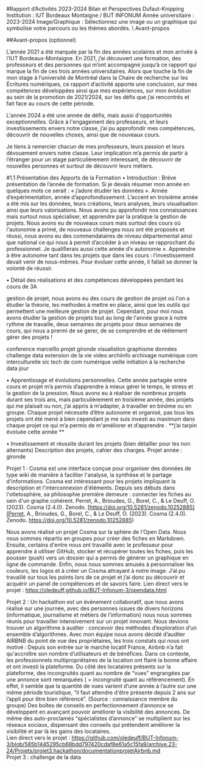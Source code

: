 #Rapport d’Activités 2023-2024
Bilan et Perspectives 
Dufaut-Knipping
Institution : IUT Bordeaux Montaigne / BUT INFONUM 
Année universitaire : 2023-2024
Image/Graphique : Sélectionnez une image ou un graphique qui symbolise votre parcours ou les thèmes abordés.
\\
Avant-propos 

##Avant-propos (optionnel)

L’année 2021 a été marquée par la fin des années scolaires et mon arrivée à l’IUT Bordeaux-Montaigne.
En 2021, j’ai découvert une formation, des professeurs et des personnes qui m’ont accompagné jusqu’à ce rapport qui marque la fin de ces trois années universitaires.
Alors que touche la fin de mon  stage à l’université de Montréal dans la Chaire de recherche sur les Écritures numériques, ce rapport d’activité apporte une conclusion, sur mes compétences développées ainsi que mes expériences, sur mon évolution au sein de la promotion de 2021/2024, sur les défis que j’ai rencontrés et fait face au cours de cette période.

L'année 2024 a été une année de défis, mais aussi d'opportunités exceptionnelles. 
Grâce à l'engagement des professeurs, et leurs investissements envers notre classe, j’ai pu  approfondir mes compétences, découvrir de nouvelles choses, ainsi que de nouveaux cours.



Je tiens à remercier chacun de mes professeurs, leurs passion et leurs dévouement envers notre classe. Leur implication m’a permis de partir à l’étranger pour un stage particulièrement interessant, de découvrir de nouvelles personnes et surtout de découvrir leurs  métiers.


#1.1 Présentation des Apports de la Formation
• Introduction : Brève présentation de l’année de formation.
Si je devais résumer mon année en quelques mots ce serait : « j’adore étudier les données ». 
Année d’expérimentation, année d’approfondissement. 
L’accent en troisième année a été mis sur les données, leurs créations, leurs analyses, leurs visualisation ainsi que leurs valorisations.
Nous avons pu approfondir nos connaissances mais surtout nous spécialiser, et apprendre par la pratique la gestion de projets. 
Nous avons eu de nouveaux cours mais surtout des cours où l'autonomie a primé, de nouveaux challenges nous ont été proposés et réussi, nous avons eu des commendataires de niveau départemental ainsi que national ce qui nous à permit d’accéder à un niveau se rapprochant du professionnel. 
Je qualifierais aussi cette année d’« autonomie ». Apprendre à être autonome tant dans les projets que dans les cours : l’investissement devait venir de nous-mêmes. Pour évoluer cette année, il fallait se donner la volonté de réussir.

• Détail des réalisations et des compétences développées pendant les cours de 3A
 
gestion de projet, nous avons eu des cours de gestion de projet où l'on a étudier la théorie, les methodes à mettre en place, ainsi que les outils qui permettent une meilleure gestion de projet. 
Cependant, pour moi nous avons étudier la gestion de projets tout au long de l'année grace à notre rythme de travaille, deux semaines de projets pour deux semaines de cours, qui nous a prermi de se gerer, de se comprendre et de réélement gérer des projets !


conference marcelllo
projet gironde
visualistion
graphisme
données	
challenge data
extension de la vie
video
archiinfo 
archivage numérique
com interculturelle
sic
tech de com numérique
veille
initiation à la recherche				
data jour

• Apprentissage et évolutions personnelles.
Cette année partagée entre cours et projet m’a permis d’apprendre à mieux gérer le temps, le stress et la gestion de la pression. Nous avons eu à réaliser de nombreux projets durant ses trois ans, mais particulièrement en troisième année, des projets qui me plaisait ou non, j’ai appris à m’adapter, à travailler en binôme ou en groupe. Chaque projet nécessite d’être autonome et organisé, pas tous les projets ont été mené à bien cependant je me suis investi au maximum dans chaque projet ce qui m’a permis de m'améliorer et d’apprendre .
**j’ai tarpin évoluée cette année **

• Investissement et réussite durant les projets (bien détailler pour les non alternants)
Description des projets, cahier des charges.
Projet année : gironde

Projet 1 : Cosma est une interface conçue pour organiser des données de type wiki de manière à faciliter l'analyse, la synthèse et le partage d'informations. Cosma est intéressant pour les projets impliquant la description et l'interconnexion d'éléments. Depuis ses débuts dans l'otletosphère, sa philosophie première demeure : connecter les fiches au sein d'un graphe cohérent. Perret, A., Brioudes, G., Borel, C., & Le Deuff, O. (2023). Cosma (2.4.0). Zenodo. [https://doi.org/10.5281/zenodo.10252885](Perret, A., Brioudes, G., Borel, C., & Le Deuff, O. (2023). Cosma (2.4.0). Zenodo. https://doi.org/10.5281/zenodo.10252885) 

Nous avons réalisé un projet Cosma sur la sphère de l'Open Data. Nous nous sommes répartis en groupes pour créer des fiches en Markdown. Ensuite, certains d'entre nous ont travaillé avec le professeur pour apprendre à utiliser GitHub, stocker et récupérer toutes les fiches, puis les pousser (push) vers un dossier qui a permis de générer un graphique en ligne de commande. Enfin, nous nous sommes amusés à personnaliser les couleurs, les logos et à créer un Cosma attrayant à notre image. J’ai pu travaillé sur tous les points lors de ce projet et j’ai donc pu découvrir et acquérir un panel de compétences et de savoirs faire. 
Lien direct vers le projet : https://oledeuff.github.io/BUT-Infonum-3/opendata.html 

Projet 2 : Un hackathon est un événement collaboratif, que nous avons réalisé sur une journée, avec des personnes issues de divers horizons (informatique, journalisme et métiers de l’information) nous nous sommes réunis pour travailler intensivement sur un projet innovant. 
Nous devions trouver un algorithme à auditer : concevoir des méthodes d’exploration d’un ensemble d’algorithmes. 
Avec mon équipe nous avons décidé d’auditer AIRBNB du point de vue des propriétaires, les trois constats qui nous ont motivé : 
Depuis son entrée sur le marché locatif France, Airbnb n’a fait qu'accroître son nombre d’utilisateurs et de bénéfices. Dans ce contexte, les professionnels multipropriétaires de la location ont flairé la bonne affaire et ont investi la plateforme. 
Du côté des locataires présents sur la plateforme, des incongruités quant au nombre de “vues” engrangées par une annonce sont remarquées ( = incongruité quant au référencement). En effet, il semble que la quantité de vues varient d’une année à l’autre sur une même période touristique, “il faut attendre d'être présente depuis 2 ans sur l’appli pour être bien référencé”. (Source : connaissance membre du groupe) 
Des boîtes de conseils en perfectionnement d’annonce se développent en avançant pouvoir améliorer la visibilité des annonces. De même des auto-proclamés “spécialistes d’annonce” se multiplient sur les réseaux sociaux, dispensant des conseils qui prétendent améliorer la visibilité et par là les gains des locataires.  
Lien direct vers le projet : https://github.com/oledeuff/BUT-Infonum-3/blob/585b1445295cb68bdd797420cdaf8e61a5c15fa9/archive.23-24/Projets/projet3.hackathon/documentationprojetAirbnb.md  
Projet 3 : challenge de la data
